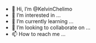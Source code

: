 - 👋 Hi, I’m @KelvinChelimo
- 👀 I’m interested in ...
- 🌱 I’m currently learning ...
- 💞️ I’m looking to collaborate on ...
- 📫 How to reach me ...

<!---
KelvinChelimo/KelvinChelimo is a ✨ special ✨ repository because its `README.md` (this file) appears on your GitHub profile.
You can click the Preview link to take a look at your changes.
--->
